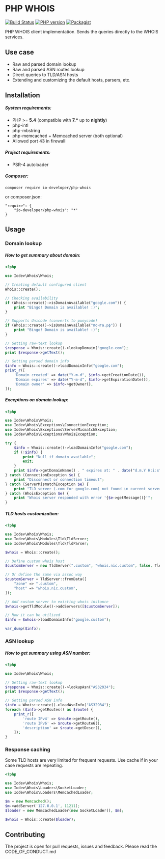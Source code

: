 # PHP WHOIS

[![Build Status](https://travis-ci.org/io-developer/php-whois.svg?branch=master)](https://travis-ci.org/io-developer/php-whois)
[![PHP version](https://img.shields.io/badge/php-%3E%3D5.4-8892BF.svg)](https://secure.php.net/)
[![Packagist](https://img.shields.io/packagist/v/io-developer/php-whois.svg)](https://packagist.org/packages/io-developer/php-whois)

PHP WHOIS client implementation. Sends the queries directly to the WHOIS services.

## Use case
 * Raw and parsed domain lookup
 * Raw and parsed ASN routes lookup
 * Direct queries to TLD/ASN hosts
 * Extending and customizing the default hosts, parsers, etc.

## Installation

##### System requirements:
* PHP >= __5.4__ (compatible with __7.*__ up to __nightly__)
* php-intl
* php-mbstring
* php-memcached + Memcached server (both optional)
* Allowed port 43 in firewall

##### Project requirements:
* PSR-4 autoloader

##### Composer:
````
composer require io-developer/php-whois
````
or composer.json:
````
"require": {
    "io-developer/php-whois": "*"
}
````


## Usage

### Domain lookup

##### How to get summary about domain:
```php
<?php

use Iodev\Whois\Whois;

// Creating default configured client
Whois::create();

// Checking availability
if (Whois::create()->isDomainAvailable("google.com")) {
    print "Bingo! Domain is available! :)";
}

// Supports Unicode (converts to punycode)
if (Whois::create()->isDomainAvailable("почта.рф")) {
    print "Bingo! Domain is available! :)";
}

// Getting raw-text lookup
$response = Whois::create()->lookupDomain("google.com");
print $response->getText();

// Getting parsed domain info
$info = Whois::create()->loadDomainInfo("google.com");
print_r([
    'Domain created' => date("Y-m-d", $info->getCreationDate()),
    'Domain expires' => date("Y-m-d", $info->getExpirationDate()),
    'Domain owner' => $info->getOwner(),
]);

```

##### Exceptions on domain lookup:
```php
<?php

use Iodev\Whois\Whois;
use Iodev\Whois\Exceptions\ConnectionException;
use Iodev\Whois\Exceptions\ServerMismatchException;
use Iodev\Whois\Exceptions\WhoisException;

try {
    $info = Whois::create()->loadDomainInfo("google.com");
    if (!$info) {
        print "Null if domain available";
        exit;
    }
    print $info->getDomainName() . " expires at: " . date("d.m.Y H:i:s", $info->getExpirationDate());
} catch (ConnectionException $e) {
    print "Disconnect or connection timeout";
} catch (ServerMismatchException $e) {
    print "TLD server (.com for google.com) not found in current server hosts";
} catch (WhoisException $e) {
    print "Whois server responded with error '{$e->getMessage()}'";
}
```

##### TLD hosts customization:
```php
<?php

use Iodev\Whois\Whois;
use Iodev\Whois\Modules\Tld\TldServer;
use Iodev\Whois\Modules\Tld\TldParser;

$whois = Whois::create();

// Define custom whois host
$customServer = new TldServer(".custom", "whois.nic.custom", false, TldParser::create());

// Or define the same via assoc way
$customServer = TldServer::fromData([
    "zone" => ".custom",
    "host" => "whois.nic.custom",
]);

// Add custom server to existing whois instance
$whois->getTldModule()->addServers([$customServer]);

// Now it can be utilized
$info = $whois->loadDomainInfo("google.custom");

var_dump($info);
```

### ASN lookup

##### How to get summary using ASN number:
```php
<?php

use Iodev\Whois\Whois;

// Getting raw-text lookup
$response = Whois::create()->lookupAsn("AS32934");
print $response->getText();

// Getting parsed ASN info
$info = Whois::create()->loadAsnInfo("AS32934");
foreach ($info->getRoutes() as $route) {
    print_r([
        'route IPv4' => $route->getRoute(),
        'route IPv6' => $route->getRoute6(),
        'description' => $route->getDescr(),
    ]);   
}

```

### Response caching
Some TLD hosts are very limited for frequent requests. Use cache if in your case requests are repeating.
```php
<?php

use Iodev\Whois\Whois;
use Iodev\Whois\Loaders\SocketLoader;
use Iodev\Whois\Loaders\MemcachedLoader;

$m = new Memcached();
$m->addServer('127.0.0.1', 11211);
$loader = new MemcachedLoader(new SocketLoader(), $m);

$whois = Whois::create($loader);
```

## Contributing

The project is open for pull requests, issues and feedback. Please read the CODE_OF_CONDUCT.md
